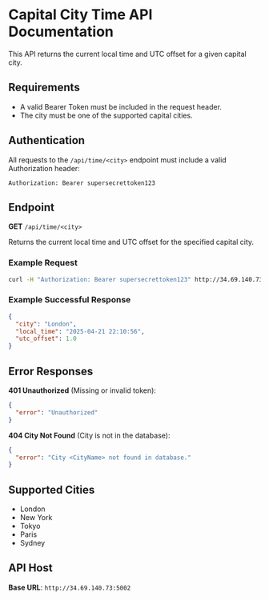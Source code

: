 # Capital City Time API Documentation

This API returns the current local time and UTC offset for a given capital city.

## Requirements

- A valid Bearer Token must be included in the request header.
- The city must be one of the supported capital cities.

## Authentication

All requests to the `/api/time/<city>` endpoint must include a valid Authorization header:

```
Authorization: Bearer supersecrettoken123
```

## Endpoint

**GET** `/api/time/<city>`

Returns the current local time and UTC offset for the specified capital city.

### Example Request

```bash
curl -H "Authorization: Bearer supersecrettoken123" http://34.69.140.73:5002/api/time/London
```

### Example Successful Response

```json
{
  "city": "London",
  "local_time": "2025-04-21 22:10:56",
  "utc_offset": 1.0
}
```

## Error Responses

**401 Unauthorized** (Missing or invalid token):

```json
{
  "error": "Unauthorized"
}
```

**404 City Not Found** (City is not in the database):

```json
{
  "error": "City <CityName> not found in database."
}
```

## Supported Cities

- London
- New York
- Tokyo
- Paris
- Sydney

## API Host

**Base URL**: `http://34.69.140.73:5002`
